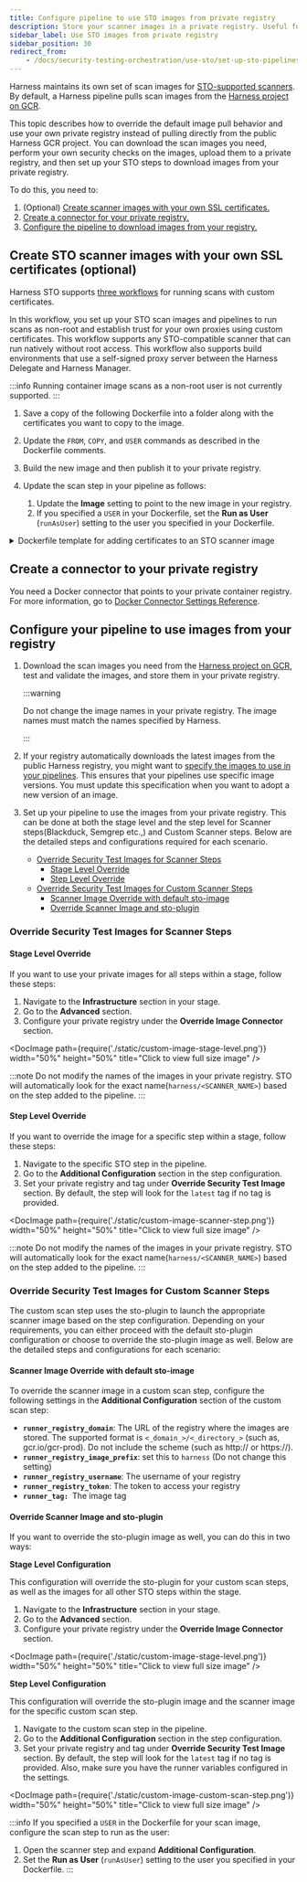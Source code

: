 ```yaml
---
title: Configure pipeline to use STO images from private registry
description: Store your scanner images in a private registry. Useful for air-gapped environments.
sidebar_label: Use STO images from private registry
sidebar_position: 30
redirect_from:
    - /docs/security-testing-orchestration/use-sto/set-up-sto-pipelines/download-images-from-private-registry
---
```


Harness maintains its own set of scan images for [STO-supported scanners](/docs/security-testing-orchestration/sto-techref-category/security-step-settings-reference.md#scanners-target-types-and-scan-approach). By default, a Harness pipeline pulls scan images from the [Harness project on GCR](https://console.cloud.google.com/gcr/images/gcr-prod/global/harness).

This topic describes how to override the default image pull behavior and use your own private registry instead of pulling directly from the public Harness GCR project. You can download the scan images you need, perform your own security checks on the images, upload them to a private registry, and then set up your STO steps to download images from your private registry.

To do this, you need to:

<!-- no toc -->
1. (Optional) [Create scanner images with your own SSL certificates.](#create-sto-scanner-images-with-your-own-ssl-certificates-optional)
2. [Create a connector for your private registry.](#create-a-connector-to-your-private-registry)
3. [Configure the pipeline to download images from your registry.](#configure-the-pipeline-to-download-images-from-your-registry)

## Create STO scanner images with your own SSL certificates (optional)

Harness STO supports [three workflows](/docs/security-testing-orchestration/use-sto/secure-sto-pipelines/ssl-setup-in-sto#supported-workflows-for-adding-custom-ssl-certificates) for running scans with custom certificates.

In this workflow, you set up your STO scan images and pipelines to run scans as non-root and establish trust for your own proxies using custom certificates. This workflow supports any STO-compatible scanner that can run natively without root access. This workflow also supports build environments that use a self-signed proxy server between the Harness Delegate and Harness Manager.

:::info
Running container image scans as a non-root user is not currently supported.
:::

1. Save a copy of the following Dockerfile into a folder along with the certificates you want to copy to the image.

2. Update the `FROM`, `COPY`, and `USER` commands as described in the Dockerfile comments.

3. Build the new image and then publish it to your private registry.

4. Update the scan step in your pipeline as follows:

   1. Update the **Image** setting to point to the new image in your registry.
   2. If you specified a `USER` in your Dockerfile, set the **Run as User** (`runAsUser`) setting to the user you specified in your Dockerfile.

<details>
<summary>Dockerfile template for adding certificates to an STO scanner image</summary>

``` bash
# STEP 1 
# Specify the STO scanner image where you want to add your certificates
# For a list of all images in the Harness Container Registry, run the following:
#     curl -X  GET https://app.harness.io/registry/_catalog
FROM harness/twistlock-job-runner:latest as scanner

# FYI Root access is required to load and trust certificates
USER root

# STEP 2 
# Copy your certificates to the engine
# You can copy multiple ca from completely different paths into SHARE_CA_PATH
COPY ./CERTIFICATE_1.pem ../another-folder/CERTIFICATE_2.pem /shared/customer_artifacts/certificates/


# FYI establishes trust for certificates in Python and the OS 
RUN sto_plugin --trust-certs
# Optional: To trust certificates for Java for tools such as
# - Black Duck Hub
# - Checkmarx
# - Sonarqube
# - Veracode
# - NexusIQ
# RUN sh /bin/setup.sh 

# STEP 3 (optional)
# Create a user and assume limited permission user
# If you set this, you need to add runAsUser setting in the scan step
#     i.e., runAsUser: "1000"
USER 1000

```

</details>

## Create a connector to your private registry

You need a Docker connector that points to your private container registry. For more information, go to [Docker Connector Settings Reference](/docs/platform/connectors/cloud-providers/ref-cloud-providers/docker-registry-connector-settings-reference).

## Configure your pipeline to use images from your registry

1. Download the scan images you need from the [Harness project on GCR](https://console.cloud.google.com/gcr/images/gcr-prod/global/harness), test and validate the images, and store them in your private registry.

   :::warning

   Do not change the image names in your private registry. The image names must match the names specified by Harness.

   :::

2. If your registry automatically downloads the latest images from the public Harness registry, you might want to [specify the images to use in your pipelines](/docs/continuous-integration/use-ci/set-up-build-infrastructure/harness-ci.md#specify-the-harness-ci-images-used-in-your-pipelines). This ensures that your pipelines use specific image versions. You must update this specification when you want to adopt a new version of an image.

3. Set up your pipeline to use the images from your private registry. This can be done at both the stage level and the step level for Scanner steps(Blackduck, Semgrep etc.,) and Custom Scanner steps. Below are the detailed steps and configurations required for each scenario.

    - [Override Security Test Images for Scanner Steps](#override-security-test-images-for-scanner-steps)
      - [Stage Level Override](#stage-level-override)
      - [Step Level Override](#step-level-override)
    - [Override Security Test Images for Custom Scanner Steps](#override-security-test-images-for-custom-scanner-steps)
      - [Scanner Image Override with default sto-image](#scanner-image-override-with-default-sto-image)
      - [Override Scanner Image and sto-plugin](#override-scanner-image-and-sto-plugin)

### **Override Security Test Images for Scanner Steps**

#### **Stage Level Override**

If you want to use your private images for all steps within a stage, follow these steps:

1. Navigate to the **Infrastructure** section in your stage.
2. Go to the **Advanced** section.
3. Configure your private registry under the **Override Image Connector** section.

<DocImage path={require('./static/custom-image-stage-level.png')} width="50%" height="50%" title="Click to view full size image" />


:::note
Do not modify the names of the images in your private registry. STO will automatically look for the exact name(`harness/<SCANNER_NAME>`) based on the step added to the pipeline.
:::


#### **Step Level Override**

If you want to override the image for a specific step within a stage, follow these steps:

1. Navigate to the specific STO step in the pipeline.
2. Go to the **Additional Configuration** section in the step configuration.
3. Set your private registry and tag under **Override Security Test Image** section. By default, the step will look for the `latest` tag if no tag is provided.

<DocImage path={require('./static/custom-image-scanner-step.png')} width="50%" height="50%" title="Click to view full size image" />

:::note
Do not modify the names of the images in your private registry. STO will automatically look for the exact name(`harness/<SCANNER_NAME>`) based on the step added to the pipeline.
:::


### **Override Security Test Images for Custom Scanner Steps**

The custom scan step uses the sto-plugin to launch the appropriate scanner image based on the step configuration. Depending on your requirements, you can either proceed with the default sto-plugin configuration or choose to override the sto-plugin image as well. Below are the detailed steps and configurations for each scenario:


#### **Scanner Image Override with default sto-image**

To override the scanner image in a custom scan step, configure the following settings in the **Additional Configuration** section of the custom scan step:



* <strong><code>runner_registry_domain</code></strong>: The URL of the registry where the images are stored. The supported format is `<_domain_>/<_directory_>` (such as, gcr.io/gcr-prod). Do not include the scheme (such as http:// or https://).
* <strong><code>runner_registry_image_prefix</code></strong>: set this to `harness` (Do not change this setting)
* <strong><code>runner_registry_username</code></strong>: The username of your registry
* <strong><code>runner_registry_token</code></strong>: The token to access your registry
* <strong><code>runner_tag: </code></strong>The image tag 


#### Override Scanner Image and sto-plugin

If you want to override the sto-plugin image as well, you can do this in two ways:

**Stage Level Configuration**

This configuration will override the sto-plugin for your custom scan steps, as well as the images for all other STO steps within the stage.

1. Navigate to the **Infrastructure** section in your stage.
2. Go to the **Advanced** section.
3. Configure your private registry under the **Override Image Connector** section.


<DocImage path={require('./static/custom-image-stage-level.png')} width="50%" height="50%" title="Click to view full size image" />


**Step Level Configuration**

This configuration will override the sto-plugin image and the scanner image for the specific custom scan step.

1. Navigate to the custom scan step in the pipeline.
2. Go to the **Additional Configuration** section in the step configuration.
3. Set your private registry and tag under **Override Security Test Image** section. By default, the step will look for the `latest` tag if no tag is provided. Also, make sure you have the runner variables configured in the settings.


<DocImage path={require('./static/custom-image-custom-scan-step.png')} width="50%" height="50%" title="Click to view full size image" />



:::info
If you specified a `USER` in the Dockerfile for your scan image, configure the scan step to run as the user:

   1. Open the scanner step and expand **Additional Configuration**. 
   2. Set the **Run as User** (`runAsUser`) setting to the user you specified in your Dockerfile.
:::

<!-- 
## YAML example for configuring STO to download images from a private registry

The following pipeline downloads its Security Scan image (bandit) and all of its CI build images from the Harness Image Registry. 

```yaml
pipeline:
  projectIdentifier: YOUR_PROJECT_ID
  orgIdentifier: YOUR_HARNESS_ORG_ID
  tags: {}
  properties:
    ci:
      codebase:
        connectorRef: YOUR_CODE_REPO_CONNECTOR_ID
        repoName: dvpwa
        build: <+input>
  stages:
    - stage:
        name: securityTestStage
        identifier: securityTestStage
        type: CI
        spec:
          cloneCodebase: true
          sharedPaths:
            - /var/run
          infrastructure:
            type: KubernetesDirect
            spec:
              connectorRef: YOUR_KUBERNETES_CLUSTER_CONNECTOR_ID
              namespace: YOUR_NAMESPACE
              automountServiceAccountToken: true
              nodeSelector: {}
              harnessImageConnectorRef: account.harnessImage
              os: Linux
          execution:
            steps:
              - step:
                  type: Background
                  name: docker-dind
                  identifier: dockerdind
                  spec:
                    connectorRef: account.harnessImage
                    image: docker:dind
                    shell: Sh
                    entrypoint:
                      - dockerd
                    privileged: true
              - step:
                  type: Security
                  name: banditScan
                  identifier: banditScan
                  spec:
                    privileged: true
                    settings:
                      policy_type: orchestratedScan
                      scan_type: repository
                      product_name: bandit
                      product_config_name: default
                      repository_branch: <+codebase.branch>
                      repository_project: dvpwa
                      fail_on_severity: CRITICAL
                      runner_registry_domain: gcr.io/gcr-prod
                      runner_registry_image_prefix: harness
                      # Here the Harness Delegate uses anonymous access to download from the Harness GCR project rather than a private registry.
        variables: []
  identifier: sto_scanner_image_download_example
  name: sto_scanner_image_download_example

```

-->
